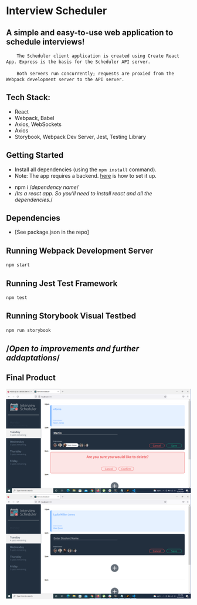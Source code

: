 # Interview Scheduler

## A simple and easy-to-use web application to schedule interviews!
```text
    The Scheduler client application is created using Create React App. Express is the basis for the Scheduler API server.
    
    Both servers run concurrently; requests are proxied from the Webpack development server to the API server.
```

## Tech Stack: 
* React
* Webpack, Babel
* Axios, WebSockets
* Axios
* Storybook, Webpack Dev Server, Jest, Testing Library

## Getting Started

- Install all dependencies (using the `npm install` command).
- Note: The app requires a backend. [here](https://github.com/nforne/scheduler-api.git) is how to set it up.

* npm i /*dependency name*/
* /*Its a react app. So you'll need to install react and all the dependencies.*/

## Dependencies

* [See package.json in the repo]

## Running Webpack Development Server

```sh
npm start
```

## Running Jest Test Framework

```sh
npm test
```

## Running Storybook Visual Testbed

```sh
npm run storybook
```
## /*Open to improvements and further addaptations*/

## Final Product

![Screenshot1](/docs/img0.png)
![Screenshot1](/docs/img1.png)
